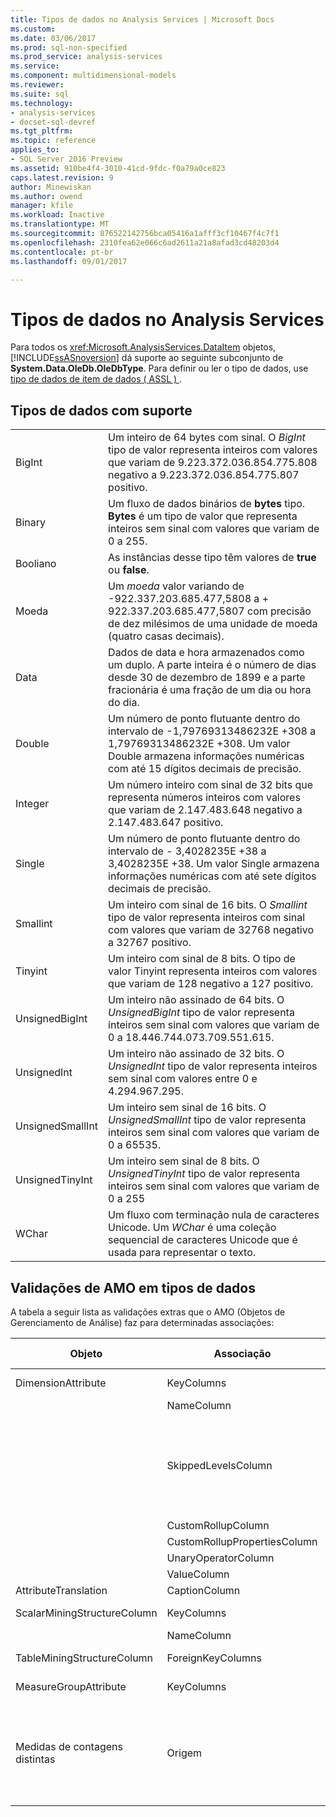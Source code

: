 ```yaml
---
title: Tipos de dados no Analysis Services | Microsoft Docs
ms.custom: 
ms.date: 03/06/2017
ms.prod: sql-non-specified
ms.prod_service: analysis-services
ms.service: 
ms.component: multidimensional-models
ms.reviewer: 
ms.suite: sql
ms.technology:
- analysis-services
- docset-sql-devref
ms.tgt_pltfrm: 
ms.topic: reference
applies_to:
- SQL Server 2016 Preview
ms.assetid: 910be4f4-3010-41cd-9fdc-f0a79a0ce823
caps.latest.revision: 9
author: Minewiskan
ms.author: owend
manager: kfile
ms.workload: Inactive
ms.translationtype: MT
ms.sourcegitcommit: 876522142756bca05416a1afff3cf10467f4c7f1
ms.openlocfilehash: 2310fea62e066c6ad2611a21a8afad3cd48203d4
ms.contentlocale: pt-br
ms.lasthandoff: 09/01/2017

---
```

# <a name="data-types-in-analysis-services"></a>Tipos de dados no Analysis Services
  Para todos os <xref:Microsoft.AnalysisServices.DataItem> objetos, [!INCLUDE[ssASnoversion](../../../includes/ssasnoversion-md.md)] dá suporte ao seguinte subconjunto de **System.Data.OleDb.OleDbType**. Para definir ou ler o tipo de dados, use [tipo de dados de item de dados &#40; ASSL &#41; ](../../../analysis-services/scripting/data-type/dataitem-data-type-assl.md).  
  
## <a name="supported-data-types"></a>Tipos de dados com suporte  
  
|||  
|-|-|  
|BigInt|Um inteiro de 64 bytes com sinal. O *BigInt* tipo de valor representa inteiros com valores que variam de 9.223.372.036.854.775.808 negativo a 9.223.372.036.854.775.807 positivo.|  
|Binary|Um fluxo de dados binários de **bytes** tipo. **Bytes** é um tipo de valor que representa inteiros sem sinal com valores que variam de 0 a 255.|  
|Booliano|As instâncias desse tipo têm valores de **true** ou **false**.|  
|Moeda|Um *moeda* valor variando de -922.337.203.685.477,5808 a + 922.337.203.685.477,5807 com precisão de dez milésimos de uma unidade de moeda (quatro casas decimais).|  
|Data|Dados de data e hora armazenados como um duplo. A parte inteira é o número de dias desde 30 de dezembro de 1899 e a parte fracionária é uma fração de um dia ou hora do dia.|  
|Double|Um número de ponto flutuante dentro do intervalo de -1,79769313486232E +308 a 1,79769313486232E +308. Um valor Double armazena informações numéricas com até 15 dígitos decimais de precisão.|  
|Integer|Um número inteiro com sinal de 32 bits que representa números inteiros com valores que variam de 2.147.483.648 negativo a 2.147.483.647 positivo.|  
|Single|Um número de ponto flutuante dentro do intervalo de - 3,4028235E +38 a 3,4028235E +38. Um valor Single armazena informações numéricas com até sete dígitos decimais de precisão.|  
|Smallint|Um inteiro com sinal de 16 bits. O *Smallint* tipo de valor representa inteiros com sinal com valores que variam de 32768 negativo a 32767 positivo.|  
|Tinyint|Um inteiro com sinal de 8 bits. O tipo de valor Tinyint representa inteiros com valores que variam de 128 negativo a 127 positivo.|  
|UnsignedBigInt|Um inteiro não assinado de 64 bits. O *UnsignedBigInt* tipo de valor representa inteiros sem sinal com valores que variam de 0 a 18.446.744.073.709.551.615.|  
|UnsignedInt|Um inteiro não assinado de 32 bits. O *UnsignedInt* tipo de valor representa inteiros sem sinal com valores entre 0 e 4.294.967.295.|  
|UnsignedSmallInt|Um inteiro sem sinal de 16 bits. O *UnsignedSmallInt* tipo de valor representa inteiros sem sinal com valores que variam de 0 a 65535.|  
|UnsignedTinyInt|Um inteiro sem sinal de 8 bits. O *UnsignedTinyInt* tipo de valor representa inteiros sem sinal com valores que variam de 0 a 255|  
|WChar|Um fluxo com terminação nula de caracteres Unicode. Um *WChar* é uma coleção sequencial de caracteres Unicode que é usada para representar o texto.|  
  
## <a name="amo-validations-on-data-types"></a>Validações de AMO em tipos de dados  
 A tabela a seguir lista as validações extras que o AMO (Objetos de Gerenciamento de Análise) faz para determinadas associações:  
  
|Objeto|Associação|Tipos de dados permitidos|  
|------------|-------------|------------------------|  
|DimensionAttribute|KeyColumns|Todos menos Binary|  
||NameColumn|Apenas WChar|  
||SkippedLevelsColumn|Apenas os tipos inteiros: BigInt, Inteiro, SmallInt, TinyInt, UnsignedBigInt, UnsignedInt, UnsignedSmallInt, UnsignedTinyInt|  
||CustomRollupColumn|Apenas WChar|  
||CustomRollupPropertiesColumn|Apenas WChar|  
||UnaryOperatorColumn|Apenas WChar|  
||ValueColumn|Todos|  
|AttributeTranslation|CaptionColumn|Apenas WChar|  
|ScalarMiningStructureColumn|KeyColumns|Todos menos Binary|  
||NameColumn|Apenas WChar|  
|TableMiningStructureColumn|ForeignKeyColumns|Todos menos Binary|  
|MeasureGroupAttribute|KeyColumns|Todos menos Binary|  
|Medidas de contagens distintas|Origem|BigInt, Currency, Double, Integer, Single, SmallInt, TinyInt, UnsignedBigInt, UnsignedInt, UnsignedSmallInt, UnsignedTinyInt|  
  
  

